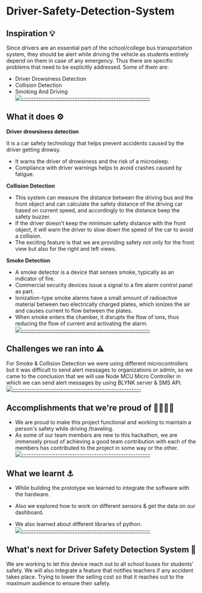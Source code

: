 # Driver-Safety-Detection-System

## Inspiration :bulb:

Since drivers are an essential part of the school/college bus transportation system, they should be alert while driving the vehicle as students entirely depend on them in case of any emergency.
Thus there are specific problems that need to be explicitly addressed. Some of them are:

- Driver Drowsiness Detection
- Collision Detection
- Smoking And Driving
[![-----------------------------------------------------](https://raw.githubusercontent.com/andreasbm/readme/master/assets/lines/colored.png)](#table-of-contents)

## What it does :gear:

**Driver drowsiness detection**

It is a car safety technology that helps prevent accidents caused by the driver getting drowsy. 
- It warns the driver of drowsiness and the risk of a microsleep.
- Compliance with driver warnings helps to avoid crashes caused by fatigue.

**Collision Detection**

- This system can measure the distance between the driving bus and the front object and can calculate the safety distance of the driving car based on current speed, and accordingly to the distance beep the safety buzzer. 
- If the driver doesn't keep the minimum safety distance with the front object, it will warn the driver to slow down the speed of the car to avoid a collision.
- The exciting feature is that we are providing safety not only for the front view but also for the right and left views.

**Smoke Detection**

- A smoke detector is a device that senses smoke, typically as an indicator of fire. 
- Commercial security devices issue a signal to a fire alarm control panel as part.
- Ionization-type smoke alarms have a small amount of radioactive material between two electrically charged plates, which ionizes the air and causes current to flow between the plates. 
- When smoke enters the chamber, it disrupts the flow of ions, thus reducing the flow of current and activating the alarm.
[![-----------------------------------------------------](https://raw.githubusercontent.com/andreasbm/readme/master/assets/lines/colored.png)](#table-of-contents)
## Challenges we ran into :warning:

For Smoke & Collision Detection we were using different microcontrollers but it was difficult to send alert messages to organizations or admin, so we came to the conclusion that we will use Node MCU Micro Controller in which we can send alert messages by using BLYNK server  & SMS API.
[![-----------------------------------------------------](https://raw.githubusercontent.com/andreasbm/readme/master/assets/lines/colored.png)](#table-of-contents)
## Accomplishments that we're proud of :woman_office_worker::technologist:

- We are proud to make this project functional and working to maintain a person's safety while driving /traveling.
- As some of our team members are new to this hackathon, we are immensely proud of achieving a good team contribution with each of the members has contributed to the project in some way or the other.
[![-----------------------------------------------------](https://raw.githubusercontent.com/andreasbm/readme/master/assets/lines/colored.png)](#table-of-contents)
## What we learnt :anchor:

- While building the prototype we learned to integrate the software with the hardware.

- Also we explored how to work on different sensors & get the data on our dashboard.

- We also learned about different libraries of python.
[![-----------------------------------------------------](https://raw.githubusercontent.com/andreasbm/readme/master/assets/lines/colored.png)](#table-of-contents)
## What's next for Driver Safety Detection System :rocket:

 We are working to let this device reach out to all school buses for students' safety.
We will also integrate a feature that notifies teachers if any accident takes place.
Trying to lower the selling cost so that it reaches out to the maximum audience to ensure their safety.

